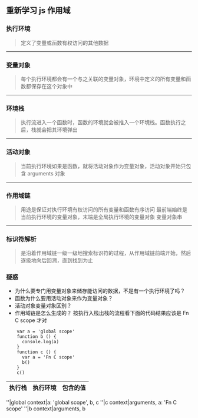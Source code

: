 ## 重新学习 js 作用域

### 执行环境

> 定义了变量或函数有权访问的其他数据

---

### 变量对象

> 每个执行环境都会有一个与之关联的变量对象，环境中定义的所有变量和函数都保存在这个对象中

---

### 环境栈

> 执行流进入一个函数时，函数的环境就会被推入一个环境栈。函数执行之后，栈就会把其环境弹出

---

### 活动对象

> 当前执行环境如果是函数，就将活动对象作为变量对象，活动对象开始只包含 arguments 对象

---

### 作用域链

> 用途是保证对执行环境有权访问的所有变量和函数有序访问
> 最前端始终是当前执行环境的变量对象，末端是全局执行环境的变量对象
> 变量对象串

---

### 标识符解析

> 是沿着作用域链一级一级地搜索标识符的过程，从作用域链前端开始，然后逐级地向后回溯，直到找到为止

### 疑惑

- 为什么要专门用变量对象来储存能访问的数据，不是有一个执行环境了吗？
- 函数为什么要用活动对象来作为变量对象？
- 活动对象变量对象区别？
- 作用域链是怎么生成的？ 按执行入栈出栈的流程看下面的代码结果应该是 Fn C scope 才对

```
    var a = 'global scope'
    function b () {
      console.log(a)
    }
    function c () {
      var a = 'Fn C scope'
      b()
    }
    c()
```

| 执行栈 | 执行环境 | 包含的值 |
| :----: | :------: | :------: |


''|global context|a: 'global scope', b, c
''|c context|arguments, a: 'Fn C scope'
''|b context|arguments, b
